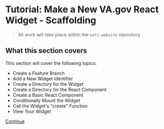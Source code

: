 #   Tutorial: Make a New VA.gov React Widget - Scaffolding

> All work will take place within the `vets-website` repository.

## What this section covers

This section will cover the following topics:

- Create a Feature Branch
- Add a New Widget Identifier
- Create a Directory for the Widget
- Create a Directory for the React Component
- Create a Basic React Component
- Conditionally Mount the Widget
- Call the Widget's "create" Function
- View Your Widget

[Continue](./2_FEATURE_BRANCH.md)
